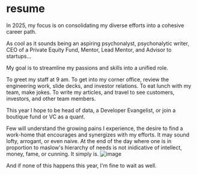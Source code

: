 # resume
In 2025, my focus is on consolidating my diverse efforts into a cohesive career path.

As cool as it sounds being an aspiring psychonalyst, psychonalytic writer, CEO of a Private Equity Fund, Mentor, Lead Mentor, and Advisor to startups...

My goal is to streamline my passions and skills into a unified role.

To greet my staff at 9 am.  To get into my corner office, review the engineering work, slide decks, and investor relations.  To eat lunch with my team, make jokes.  To write my articles, and travel to see
customers, investors, and other team members. 

This year I hope to be head of data, a Developer Evangelist, or join a boutique fund or VC as a quant.

Few will understand the growing pains I experience, the desire to find a work-home that encourages and synergizes with my efforts.
It may sound lofty, arrogant, or even naive.  At the end of the day where one is in proportion to maslow's hierarchy of needs is
not inidicative of intellect, money, fame, or cunning.  It simply is.
![image](https://external-content.duckduckgo.com/iu/?u=https%3A%2F%2Fparsadi.com%2Fwp-content%2Fuploads%2F2022%2F05%2FMaslows-Hierarchy-of-Needs.jpg&f=1&nofb=1&ipt=6b9dbf0bafbca65ad85d09e45c706f49e39f7829045d1eeea9600b93f338fbd1&ipo=images)


And if none of this happens this year, I'm fine to wait as well.

